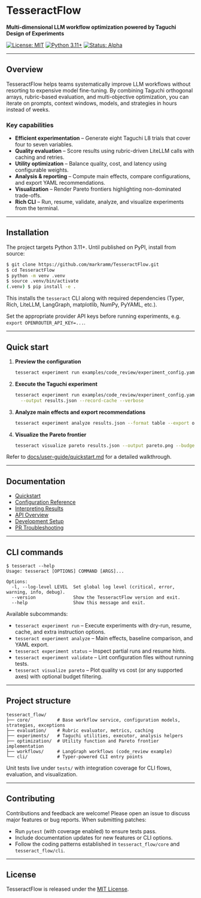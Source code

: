 # TesseractFlow

**Multi-dimensional LLM workflow optimization powered by Taguchi Design of Experiments**

[![License: MIT](https://img.shields.io/badge/License-MIT-yellow.svg)](https://opensource.org/licenses/MIT)
[![Python 3.11+](https://img.shields.io/badge/python-3.11+-blue.svg)](https://www.python.org/downloads/)
[![Status: Alpha](https://img.shields.io/badge/status-alpha-orange.svg)]()

---

## Overview

TesseractFlow helps teams systematically improve LLM workflows without resorting to expensive model fine-tuning. By combining Taguchi orthogonal arrays, rubric-based evaluation, and multi-objective optimization, you can iterate on prompts, context windows, models, and strategies in hours instead of weeks.

### Key capabilities

- **Efficient experimentation** – Generate eight Taguchi L8 trials that cover four to seven variables.
- **Quality evaluation** – Score results using rubric-driven LiteLLM calls with caching and retries.
- **Utility optimization** – Balance quality, cost, and latency using configurable weights.
- **Analysis & reporting** – Compute main effects, compare configurations, and export YAML recommendations.
- **Visualization** – Render Pareto frontiers highlighting non-dominated trade-offs.
- **Rich CLI** – Run, resume, validate, analyze, and visualize experiments from the terminal.

---

## Installation

The project targets Python 3.11+. Until published on PyPI, install from source:

```bash
$ git clone https://github.com/markramm/TesseractFlow.git
$ cd TesseractFlow
$ python -m venv .venv
$ source .venv/bin/activate
(.venv) $ pip install -e .
```

This installs the `tesseract` CLI along with required dependencies (Typer, Rich, LiteLLM, LangGraph, matplotlib, NumPy, PyYAML, etc.).

Set the appropriate provider API keys before running experiments, e.g. `export OPENROUTER_API_KEY=...`.

---

## Quick start

1. **Preview the configuration**
   ```bash
   tesseract experiment run examples/code_review/experiment_config.yaml --dry-run
   ```
2. **Execute the Taguchi experiment**
   ```bash
   tesseract experiment run examples/code_review/experiment_config.yaml \
     --output results.json --record-cache --verbose
   ```
3. **Analyze main effects and export recommendations**
   ```bash
   tesseract experiment analyze results.json --format table --export optimal.yaml
   ```
4. **Visualize the Pareto frontier**
   ```bash
   tesseract visualize pareto results.json --output pareto.png --budget 0.010
   ```

Refer to [docs/user-guide/quickstart.md](docs/user-guide/quickstart.md) for a detailed walkthrough.

---

## Documentation

- [Quickstart](docs/user-guide/quickstart.md)
- [Configuration Reference](docs/user-guide/configuration.md)
- [Interpreting Results](docs/user-guide/interpreting-results.md)
- [API Overview](docs/api/core-modules.md)
- [Development Setup](docs/development/setup.md)
- [PR Troubleshooting](docs/development/git_pr_troubleshooting.md)

---

## CLI commands

```text
$ tesseract --help
Usage: tesseract [OPTIONS] COMMAND [ARGS]...

Options:
  -l, --log-level LEVEL  Set global log level (critical, error, warning, info, debug).
  --version              Show the TesseractFlow version and exit.
  --help                 Show this message and exit.
```

Available subcommands:

- `tesseract experiment run` – Execute experiments with dry-run, resume, cache, and extra instruction options.
- `tesseract experiment analyze` – Main effects, baseline comparison, and YAML export.
- `tesseract experiment status` – Inspect partial runs and resume hints.
- `tesseract experiment validate` – Lint configuration files without running tests.
- `tesseract visualize pareto` – Plot quality vs cost (or any supported axes) with optional budget filtering.

---

## Project structure

```
tesseract_flow/
├── core/          # Base workflow service, configuration models, strategies, exceptions
├── evaluation/    # Rubric evaluator, metrics, caching
├── experiments/   # Taguchi utilities, executor, analysis helpers
├── optimization/  # Utility function and Pareto frontier implementation
├── workflows/     # LangGraph workflows (code_review example)
└── cli/           # Typer-powered CLI entry points
```

Unit tests live under `tests/` with integration coverage for CLI flows, evaluation, and visualization.

---

## Contributing

Contributions and feedback are welcome! Please open an issue to discuss major features or bug reports. When submitting patches:

- Run `pytest` (with coverage enabled) to ensure tests pass.
- Include documentation updates for new features or CLI options.
- Follow the coding patterns established in `tesseract_flow/core` and `tesseract_flow/cli`.

---

## License

TesseractFlow is released under the [MIT License](LICENSE).
